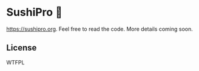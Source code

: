 # SushiPro 🍣

https://sushipro.org. Feel free to read the code. More details coming soon.

## License

WTFPL
